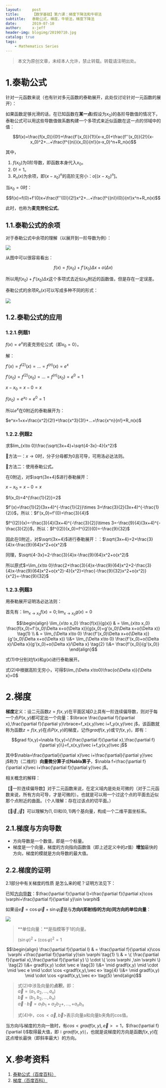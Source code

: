 ```yaml
---
layout:     post
title:      【数学基础】第六课：梯度下降法和牛顿法
subtitle:   泰勒公式，梯度，牛顿法，梯度下降法
date:       2019-07-10
author:     x-jeff
header-img: blogimg/20190710.jpg
catalog: true
tags:
    - Mathematics Series
---  
```

>本文为原创文章，未经本人允许，禁止转载。转载请注明出处。

# 1.泰勒公式

针对一元函数来说（也有针对多元函数的泰勒展开，此处仅讨论针对一元函数的展开）：

如果函数足够光滑的话，在已知函数在**某一点**(假设为$x_0$)的各阶导数值的情况下，泰勒公式可以用这些导数值做系数构建一个多项式来近似函数在这一点的邻域中的值：

$$f(x)=\frac{f(x_0)}{0!}+\frac{f'(x_0)}{1!}(x-x_0)+\frac{f''(x_0)}{2!}(x-x_0)^2+...+\frac{f^{(n)}(x_0)}{n!}(x-x_0)^n+R_n(x)$$

其中，

1. $f(x_0)$为0阶导数，即函数本身代入$x_0$。
2. $0!=1$。
3. $R_n(x)$为余项，即$(x-x_0)^n$的高阶无穷小：$o[(x-x_0)^n]$。

当$x_0=0$时：

$$f(x)=f(0)+f'(0)x+\frac{f''(0)}{2!}x^2+...+\frac{f^{(n)}(0)}{n!}x^n+R_n(x)$$

此时，也称为**麦克劳伦公式**。

## 1.1.泰勒公式的余项

对于泰勒公式中余项的理解（以展开到一阶导数为例）：

![](https://github.com/x-jeff/BlogImage/raw/master/MathematicsSeries/Lesson5/5x1.png)

从图中可以很容易看出：

$$f(x)=f(x_0)+f'(x_0)\Delta x+o(\Delta x)$$

所以用$f(x_0)+f'(x_0)\Delta x$这个多项式去近似$x_0$附近的函数值，但是存在一定误差。

泰勒公式的余项$R_n(x)$可以写成多种不同的形式：

![](https://github.com/x-jeff/BlogImage/raw/master/MathematicsSeries/Lesson6/6x2.png)

## 1.2.泰勒公式的应用

### 1.2.1.例题1

$f(x)=e^x$的麦克劳伦公式（即$x_0=0$）。

解：

$f'(x)=f^{(2)}(x)=...=f^{(n)}(x)=e^x$

$f'(x_0)=f^{(2)}(x_0)=...=f^{(n)}(x_0)=e^0=1$

$x-x_0=x-0=x$

$f(x_0)=e^{x_0}=e^0=1$

所以$e^x$在0附近的泰勒展开为：

$e^x=1+x+\frac{x^2}{2!}+\frac{x^3}{3!}+...+\frac{x^n}{n!}+R_n(x)$

### 1.2.2.例题2

求$lim_{x\to 0}\frac{\sqrt{3x+4}+\sqrt{4-3x}-4}{x^2}$

📌方法一：$x\to 0$时，分子分母都为0且可导，可用洛必达法则。

📌方法二：使用泰勒公式。

在0附近，对$\sqrt{3x+4}$进行泰勒展开：

$x-x_0=x-0=x$

$f(x_0)=4^{\frac{1}{2}}=2$

$f'(x)=\frac{1}{2}(3x+4)^{-\frac{1}{2}}\times 3=\frac{3}{2}(3x+4)^{-\frac{1}{2}}$，所以：$f'(x_0)=f'(0)=\frac{3}{4}$

$f^{(2)}(x)=-\frac{3}{4}(3x+4)^{-\frac{3}{2}}\times 3=-\frac{9}{4}(3x+4)^{-\frac{3}{2}}$，所以：$f^{(2)}(x_0)=f^{(2)}(0)=-\frac{9}{32}$

因此在0附近，对$\sqrt{3x+4}$进行泰勒展开：：$\sqrt{3x+4}=2+\frac{3}{4}x-\frac{9}{64}x^2+o(x^2)$

同理，$\sqrt{4-3x}=2-\frac{3}{4}x-\frac{9}{64}x^2+o(x^2)$

所以原式$=\lim_{x\to 0}\frac{2+\frac{3}{4}x-\frac{9}{64}x^2+2-\frac{3}{4}x-\frac{9}{64}x^2+o(x^2)-4}{x^2}=\frac{-\frac{9}{32}x^2+o(x^2)}{x^2}=-\frac{9}{32}$

### 1.2.3.例题3

用泰勒展开证明洛必达法则：

首先有：$\lim_{x\to x_0}f(x)=0;\lim_{x\to x_0}g(x)=0$

$$\begin{align} \lim_{x\to x_0} \frac{f(x)}{g(x)} & = \lim_{x\to x_0} \frac{f(x_0)+f'(x_0)\Delta x+o(\Delta x)}{g(x_0)+g'(x_0)\Delta x+o(\Delta x)} \tag{1} \\ & = \lim_{\Delta x\to 0} \frac{f'(x_0)\Delta x+o(\Delta x)}{g'(x_0)\Delta x+o(\Delta x)} \\&= \lim_{\Delta x\to 0} \frac{f'(x_0)+o(\Delta x)/\Delta x}{g'(x_0)+o(\Delta x)/\Delta x} \tag{2} \\&= \frac{f'(x_0)}{g'(x_0)}  \end{align}$$

式(1)中分别对$f(x)$和$g(x)$进行泰勒展开。

式(2)中根据高阶无穷小，可得$\lim_{\Delta x\to0}\frac{o(\Delta x)}{\Delta x}=0$

# 2.梯度

**梯度**定义：设二元函数$z=f(x,y)$在平面区域$D$上具有一阶连续偏导数，则对于每一个点$P(x,y)$都可定出一个向量：$\lbrace \frac{\partial f}{\partial x},\frac{\partial f}{\partial y}\rbrace=f_x(x,y)\vec i+f_y(x,y)\vec j$，该函数就称为函数$z=f(x,y)$在点$P(x,y)$的梯度，记作$grad f(x,y)$或$\nabla f(x,y)$，即有：

$$grad f(x,y)=\nabla f(x,y)=\{\frac{\partial f}{\partial x},\frac{\partial f}{\partial y}\}=f_x(x,y)\vec i+f_y(x,y)\vec j$$

其中$\nabla=\frac{\partial}{\partial x}\vec i+\frac{\partial}{\partial y}\vec j$称为（二维的）**向量微分算子**或**Nabla算子**，$\nabla f=\frac{\partial f}{\partial x}\vec i+\frac{\partial f}{\partial y}\vec j$。

相关概念的解释：

【📌一阶连续偏导数】对于二元函数来说，在定义域内是处处可微的（对于二元函数来说，所有方向可导，才是可微的）。也就是可以用一个过这个点的平面去近似那个点附近的曲面。（个人理解：存在过该点的切平面。）

【📌$\vec i,\vec j$】可以理解为$(1,0)$和$(0,1)$两个基向量，构成一个二维平面坐标系。

## 2.1.梯度与方向导数

* 方向导数是一个数值，即是一个标量。
* 梯度是一个向量，梯度的方向指向函数值（即上述定义中的$z$值）**增加**最快的方向，梯度的模就是方向导数的最大值。

## 2.2.梯度的证明

2.1部分中有关梯度的性质	是怎么来的呢？证明方法见下：

已知[方向导数](http://shichaoxin.com/2019/02/25/数学基础-第四课-导数/)：$\frac{\partial f}{\partial l}=\frac{\partial f}{\partial x}\cos \varphi+\frac{\partial f}{\partial y}\sin \varphi$

如果设$\vec e=\cos \varphi \vec i+\sin \varphi \vec j$是与**方向$l$(即射线$l$的方向)同方向的单位向量**：

![](https://github.com/x-jeff/BlogImage/raw/master/MathematicsSeries/Lesson6/6x1.png)

>**单位向量：**是指模等于1的向量。
>
>$(\sin \varphi)^2+(\cos \varphi)^2=1$

$$\begin{align} \frac{\partial f}{\partial l} & = \frac{\partial f}{\partial x}\cos \varphi +\frac{\partial f}{\partial y}\sin \varphi \tag{1} \\ & = \{ \frac{\partial f}{\partial x},\frac{\partial f}{\partial y} \} \cdot \{ \cos \varphi ,\sin \varphi \} \tag{2} \\&= gradf(x,y) \cdot \vec e \tag{3} \\&= \mid gradf(x,y) \mid \cdot \mid \vec e \mid \cdot \cos <gradf(x,y),\vec e> \tag{4} \\&= \mid gradf(x,y) \mid \cdot \cos <gradf(x,y),\vec e> \tag{5} \end{align}$$

>式(2)中涉及向量的**点积**，即：  
>$\vec a=(a_1,a_2,...,a_n)$   
>$\vec b=(b_1,b_2,...,b_n)$  
>$\vec a \cdot \vec b=a_1b_1+a_2b_2+,...,+a_nb_n$
>
>式(4)中，$\cos <\vec a,\vec b>$表示向量a和向量b夹角的cos值。

当方向$l$与梯度的方向一致时，有$cos <gradf(x,y),\vec e>=1$，$\frac{\partial f}{\partial l}$取得最大值，即$\mid gradf(x,y) \mid$，也就是说梯度的方向是函数$f(x,y)$在这点增长最快（即斜率最大）的方向。

# X.参考资料

1. [泰勒公式（百度百科）](https://baike.baidu.com/item/泰勒公式/7681487?fr=aladdin)
2. [梯度（百度百科）](https://baike.baidu.com/item/梯度/13014729?fr=aladdin)